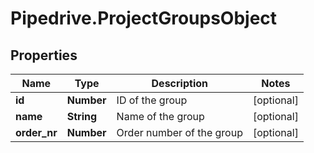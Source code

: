 # Pipedrive.ProjectGroupsObject

## Properties

Name | Type | Description | Notes
------------ | ------------- | ------------- | -------------
**id** | **Number** | ID of the group | [optional] 
**name** | **String** | Name of the group | [optional] 
**order_nr** | **Number** | Order number of the group | [optional] 



